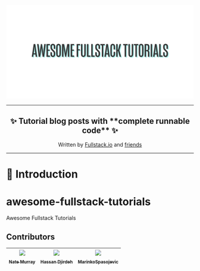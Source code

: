 ![](doc/awesome-fullstack-tutorials-header.png)

<hr />
<h2 align="center">
  ✨ Tutorial blog posts with **complete runnable code** ✨
</h2>
<p align="center">
Written by <a href="https://fullstack.io">Fullstack.io</a> and <a href="#contributors">friends</a>
</p>
<hr />

🚀 Introduction
=================

# awesome-fullstack-tutorials
Awesome Fullstack Tutorials

## Contributors

<!-- ALL-CONTRIBUTORS-LIST:START - Do not remove or modify this section -->
<!-- prettier-ignore -->
| [<img src='https://avatars2.githubusercontent.com/u/4318?v=4' width='140px;'/><br /><sub><b>Nate Murray</b></sub>](https://newline.co) | [<img src='https://avatars2.githubusercontent.com/u/12476938?v=4' width='140px;'/><br /><sub><b>Hassan Djirdeh</b></sub>](http://www.hassandjirdeh.com) | [<img src='https://avatars3.githubusercontent.com/u/36244468?v=4' width='140px;'/><br /><sub><b>MarinkoSpasojevic</b></sub>](https://github.com/MarinkoSpasojevic) |
| :---: | :---: | :---: |
<!-- ALL-CONTRIBUTORS-LIST:END -->

